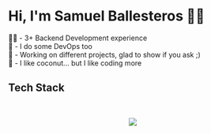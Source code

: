 # Hi, I'm Samuel Ballesteros 🐱‍👓

<p>
🐱‍👤 - 3+ Backend Development experience <br>
🌊 - I do some DevOps too <br>
🌴 - Working on different projects, glad to show if you ask ;) <br>
🥥 - I like coconut... but I like coding more <br>
</p>

## Tech Stack
<br>
<p align="center">
  <a href="https://skillicons.dev">
    <img src="https://skillicons.dev/icons?i=java,kotlin,spring,kafka,aws,docker,kubernetes,postgres,mongo,git&theme=dark&perline=5"/>
  </a>
</p>
